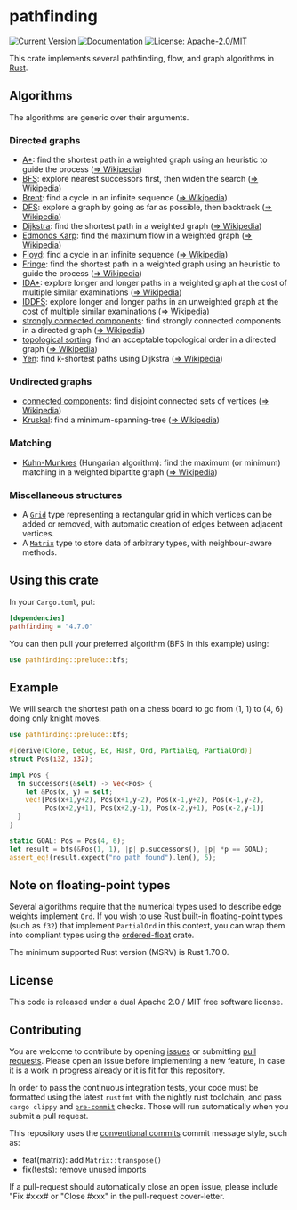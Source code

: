 # pathfinding

[![Current Version](https://img.shields.io/crates/v/pathfinding.svg)](https://crates.io/crates/pathfinding)
[![Documentation](https://docs.rs/pathfinding/badge.svg)](https://docs.rs/pathfinding)
[![License: Apache-2.0/MIT](https://img.shields.io/crates/l/pathfinding.svg)](#license)

This crate implements several pathfinding, flow, and graph algorithms in [Rust][Rust].

## Algorithms

The algorithms are generic over their arguments.

### Directed graphs

- [A*](directed/astar/index.html): find the shortest path in a weighted graph using an heuristic to guide the process ([⇒ Wikipedia][A*])
- [BFS](directed/bfs): explore nearest successors first, then widen the search ([⇒ Wikipedia][BFS])
- [Brent](directed/cycle_detection/index.html): find a cycle in an infinite sequence ([⇒ Wikipedia][Brent])
- [DFS](directed/dfs/index.html): explore a graph by going as far as possible, then backtrack ([⇒ Wikipedia][DFS])
- [Dijkstra](directed/dijkstra/index.html): find the shortest path in a weighted graph ([⇒ Wikipedia][Dijkstra])
- [Edmonds Karp](directed/edmonds_karp/index.html): find the maximum flow in a weighted graph ([⇒ Wikipedia][Edmonds Karp])
- [Floyd](directed/cycle_detection/index.html): find a cycle in an infinite sequence ([⇒ Wikipedia][Floyd])
- [Fringe](directed/fringe/index.html): find the shortest path in a weighted graph using an heuristic to guide the process ([⇒ Wikipedia][Fringe])
- [IDA*](directed/idastar/index.html): explore longer and longer paths in a weighted graph at the cost of multiple similar examinations ([⇒ Wikipedia][IDA*])
- [IDDFS](directed/iddfs/index.html): explore longer and longer paths in an unweighted graph at the cost of multiple similar examinations ([⇒ Wikipedia][IDDFS])
- [strongly connected components](directed/strongly_connected_components/index.html): find strongly connected components in a directed graph ([⇒ Wikipedia][Strongly connected components])
- [topological sorting](directed/topological_sort/index.html): find an acceptable topological order in a directed graph ([⇒ Wikipedia][Topological sorting])
- [Yen](directed/yen/index.html): find k-shortest paths using Dijkstra ([⇒ Wikipedia][Yen])

### Undirected graphs

- [connected components](undirected/connected_components/index.html): find disjoint connected sets of vertices ([⇒ Wikipedia][Connected components])
- [Kruskal](undirected/kruskal/index.html): find a minimum-spanning-tree ([⇒ Wikipedia][Kruskal])

### Matching

- [Kuhn-Munkres](kuhn_munkres/index.html) (Hungarian algorithm): find the maximum (or minimum) matching in a weighted bipartite graph ([⇒ Wikipedia][Kuhn-Munkres])

### Miscellaneous structures

- A [`Grid`](grid/index.html) type representing a rectangular grid in which vertices can be added or removed, with automatic creation of edges between adjacent vertices.
- A [`Matrix`](matrix/index.html) type to store data of arbitrary types, with neighbour-aware methods.

## Using this crate

In your `Cargo.toml`, put:

``` ini
[dependencies]
pathfinding = "4.7.0"
```

You can then pull your preferred algorithm (BFS in this example) using:

``` rust
use pathfinding::prelude::bfs;
```

## Example

We will search the shortest path on a chess board to go from (1, 1) to (4, 6) doing only knight
moves.

``` rust
use pathfinding::prelude::bfs;

#[derive(Clone, Debug, Eq, Hash, Ord, PartialEq, PartialOrd)]
struct Pos(i32, i32);

impl Pos {
  fn successors(&self) -> Vec<Pos> {
    let &Pos(x, y) = self;
    vec![Pos(x+1,y+2), Pos(x+1,y-2), Pos(x-1,y+2), Pos(x-1,y-2),
         Pos(x+2,y+1), Pos(x+2,y-1), Pos(x-2,y+1), Pos(x-2,y-1)]
  }
}

static GOAL: Pos = Pos(4, 6);
let result = bfs(&Pos(1, 1), |p| p.successors(), |p| *p == GOAL);
assert_eq!(result.expect("no path found").len(), 5);
```

## Note on floating-point types

Several algorithms require that the numerical types used to describe
edge weights implement `Ord`. If you wish to use Rust built-in
floating-point types (such as `f32`) that implement `PartialOrd`
in this context, you can wrap them into compliant types using the
[ordered-float](https://crates.io/crates/ordered-float) crate.

The minimum supported Rust version (MSRV) is Rust 1.70.0.

## License

This code is released under a dual Apache 2.0 / MIT free software license.

## Contributing

You are welcome to contribute by opening [issues](https://github.com/evenfurther/pathfinding/issues)
or submitting [pull requests](https://github.com/evenfurther/pathfinding/pulls). Please open an issue
before implementing a new feature, in case it is a work in progress already or it is fit for this
repository.

In order to pass the continuous integration tests, your code must be formatted using the latest
`rustfmt` with the nightly rust toolchain, and pass `cargo clippy` and [`pre-commit`](https://pre-commit.com/) checks. Those will run automatically when you submit a pull request.

This repository uses the [conventional commits](https://www.conventionalcommits.org/en/v1.0.0/) commit message style, such as:

- feat(matrix): add `Matrix::transpose()`
- fix(tests): remove unused imports

If a pull-request should automatically close an open issue, please
include "Fix #xxx# or "Close #xxx" in the pull-request cover-letter.

[A*]: https://en.wikipedia.org/wiki/A*_search_algorithm
[BFS]: https://en.wikipedia.org/wiki/Breadth-first_search
[Brent]: https://en.wikipedia.org/wiki/Cycle_detection#Brent's_algorithm
[Connected components]: https://en.wikipedia.org/wiki/Connected_component_(graph_theory)
[DFS]: https://en.wikipedia.org/wiki/Depth-first_search
[Dijkstra]: https://en.wikipedia.org/wiki/Dijkstra's_algorithm
[Edmonds Karp]: https://en.wikipedia.org/wiki/Edmonds–Karp_algorithm
[Floyd]: https://en.wikipedia.org/wiki/Cycle_detection#Floyd's_tortoise_and_hare
[Fringe]: https://en.wikipedia.org/wiki/Fringe_search
[Kruskal]: https://en.wikipedia.org/wiki/Kruskal's_algorithm
[IDA*]: https://en.wikipedia.org/wiki/Iterative_deepening_A*
[IDDFS]: https://en.wikipedia.org/wiki/Iterative_deepening_depth-first_search
[Kuhn-Munkres]: https://en.wikipedia.org/wiki/Hungarian_algorithm
[Rust]: https://rust-lang.org/
[Strongly connected components]: https://en.wikipedia.org/wiki/Strongly_connected_component
[Topological sorting]: https://en.wikipedia.org/wiki/Topological_sorting
[Yen]: https://en.wikipedia.org/wiki/Yen's_algorithm
